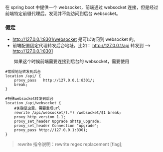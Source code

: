 在 spring boot 中提供一个 websocket，前端通过 websocket 连接，但是经过前端特定前缀代理后。发现并不能访问到后台 websocket。

### 假定

* http://127.0.0.1:8301/websocket 是可以访问到 websocket 的。
* 前端配置固定代理转发后台地址，比如： http://127.0.0.1/api 转发到 --> http://127.0.0.1:8301

　　如果这个时候前端需要连接到后台的 websocket，需要使用

```
#常规地址转发到后台
location /api/ {
    proxy_pass   http://127.0.0.1:8301/;
	break;
}

#特殊websocket转发到后台
location /api/websocket {
    #关键是这里，需要重现url
    rewrite /api/websocket/(.*) /websocket/$1 break;
    proxy_http_version 1.1;
    proxy_set_header Upgrade $http_upgrade;
    proxy_set_header Connection "upgrade";
    proxy_pass http://127.0.0.1:8301;
}
```

> rewrite 指令说明：rewrite regex replacement [flag];
>
